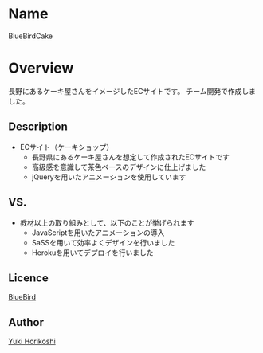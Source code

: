 # Name
BlueBirdCake

# Overview
長野にあるケーキ屋さんをイメージしたECサイトです。
  チーム開発で作成しました。

## Description
- ECサイト（ケーキショップ）
  - 長野県にあるケーキ屋さんを想定して作成されたECサイトです
  - 高級感を意識して茶色ベースのデザインに仕上げました
  - jQueryを用いたアニメーションを使用しています
  
## VS. 
- 教材以上の取り組みとして、以下のことが挙げられます
  - JavaScriptを用いたアニメーションの導入
  - SaSSを用いて効率よくデザインを行いました
  - Herokuを用いてデプロイを行いました

## Licence

[BlueBird](https://github.com/BlueBird1995)

## Author

[Yuki Horikoshi](https://github.com/yuki-snow1823)
